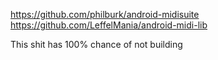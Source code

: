 https://github.com/philburk/android-midisuite
https://github.com/LeffelMania/android-midi-lib

This shit has 100% chance of not building